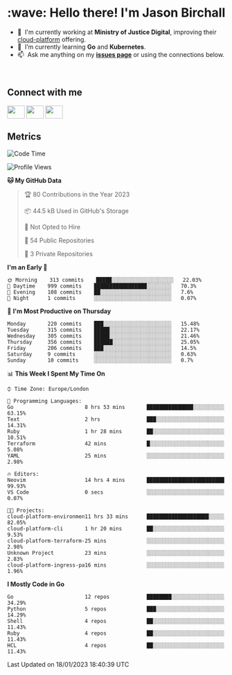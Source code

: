 <h1 align="left" id="jason-title">:wave: Hello there! I'm Jason Birchall</h1>

- :office: &nbsp;I'm currently working at **Ministry of Justice Digital**, improving their [cloud-platform](https://github.com/ministryofjustice/cloud-platform) offering.
- :seedling: &nbsp;I’m currently learning **Go** and **Kubernetes**.
- :mailbox: &nbsp;Ask me anything on my **[issues page]** or using the connections below.


<br>

<h2>Connect with me</h2>
<p>
<a href="https://twitter.com/jsonBirchall" target="blank"><img align="center" src="https://cdn.jsdelivr.net/npm/simple-icons@3.0.1/icons/twitter.svg" alt="" height="30" width="40" /></a>
<a href="https://keybase.io/json0" target="blank"><img align="center" src="https://cdn.jsdelivr.net/npm/simple-icons@3.0.1/icons/keybase.svg" alt="" height="30" width="40" /></a>
<a href="https://www.reddit.com/user/kakorate" target="blank"><img align="center" src="https://cdn.jsdelivr.net/npm/simple-icons@3.0.1/icons/reddit.svg" alt="" height="30" width="40" /></a>
</p>

<h2>Metrics</h2>

<!--START_SECTION:waka-->
![Code Time](http://img.shields.io/badge/Code%20Time-906%20hrs%2058%20mins-blue)

![Profile Views](http://img.shields.io/badge/Profile%20Views-1-blue)

**🐱 My GitHub Data** 

> 🏆 80 Contributions in the Year 2023
 > 
> 📦 44.5 kB Used in GitHub's Storage 
 > 
> 🚫 Not Opted to Hire
 > 
> 📜 54 Public Repositories 
 > 
> 🔑 3 Private Repositories  
 > 
**I'm an Early 🐤** 

```text
🌞 Morning    313 commits    █████░░░░░░░░░░░░░░░░░░░░   22.03% 
🌆 Daytime    999 commits    █████████████████░░░░░░░░   70.3% 
🌃 Evening    108 commits    ██░░░░░░░░░░░░░░░░░░░░░░░   7.6% 
🌙 Night      1 commits      ░░░░░░░░░░░░░░░░░░░░░░░░░   0.07%

```
📅 **I'm Most Productive on Thursday** 

```text
Monday       220 commits    ███░░░░░░░░░░░░░░░░░░░░░░   15.48% 
Tuesday      315 commits    █████░░░░░░░░░░░░░░░░░░░░   22.17% 
Wednesday    305 commits    █████░░░░░░░░░░░░░░░░░░░░   21.46% 
Thursday     356 commits    ██████░░░░░░░░░░░░░░░░░░░   25.05% 
Friday       206 commits    ███░░░░░░░░░░░░░░░░░░░░░░   14.5% 
Saturday     9 commits      ░░░░░░░░░░░░░░░░░░░░░░░░░   0.63% 
Sunday       10 commits     ░░░░░░░░░░░░░░░░░░░░░░░░░   0.7%

```


📊 **This Week I Spent My Time On** 

```text
⌚︎ Time Zone: Europe/London

💬 Programming Languages: 
Go                       8 hrs 53 mins       ███████████████░░░░░░░░░░   63.15% 
Text                     2 hrs               ███░░░░░░░░░░░░░░░░░░░░░░   14.31% 
Ruby                     1 hr 28 mins        ██░░░░░░░░░░░░░░░░░░░░░░░   10.51% 
Terraform                42 mins             █░░░░░░░░░░░░░░░░░░░░░░░░   5.08% 
YAML                     25 mins             ░░░░░░░░░░░░░░░░░░░░░░░░░   2.98%

🔥 Editors: 
Neovim                   14 hrs 4 mins       █████████████████████████   99.93% 
VS Code                  0 secs              ░░░░░░░░░░░░░░░░░░░░░░░░░   0.07%

🐱‍💻 Projects: 
cloud-platform-environmen11 hrs 33 mins      ████████████████████░░░░░   82.05% 
cloud-platform-cli       1 hr 20 mins        ██░░░░░░░░░░░░░░░░░░░░░░░   9.53% 
cloud-platform-terraform-25 mins             ░░░░░░░░░░░░░░░░░░░░░░░░░   2.98% 
Unknown Project          23 mins             ░░░░░░░░░░░░░░░░░░░░░░░░░   2.83% 
cloud-platform-ingress-pa16 mins             ░░░░░░░░░░░░░░░░░░░░░░░░░   1.96%

```

**I Mostly Code in Go** 

```text
Go                       12 repos            ████████░░░░░░░░░░░░░░░░░   34.29% 
Python                   5 repos             ███░░░░░░░░░░░░░░░░░░░░░░   14.29% 
Shell                    4 repos             ██░░░░░░░░░░░░░░░░░░░░░░░   11.43% 
Ruby                     4 repos             ██░░░░░░░░░░░░░░░░░░░░░░░   11.43% 
HCL                      4 repos             ██░░░░░░░░░░░░░░░░░░░░░░░   11.43%

```



 Last Updated on 18/01/2023 18:40:39 UTC
<!--END_SECTION:waka-->

<!-- links -->

[issues page]: https://github.com/jasonBirchall/jasonBirchall/issues "jasonBirchall/issues"
